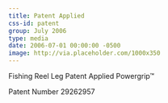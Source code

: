 ```yaml
---
title: Patent Applied
css-id: patent
group: July 2006
type: media
date: 2006-07-01 00:00:00 -0500
image: http://via.placeholder.com/1000x350
---
```


Fishing Reel Leg Patent Applied Powergrip™

Patent Number 29262957